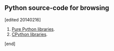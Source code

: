## Python source-code for browsing

[edited 20140216]

1. [Pure Python libraries](http://hg.python.org/cpython/file/tip/Lib).
1. [CPython libraries](http://hg.python.org/cpython/file/tip/Modules).

[end]
